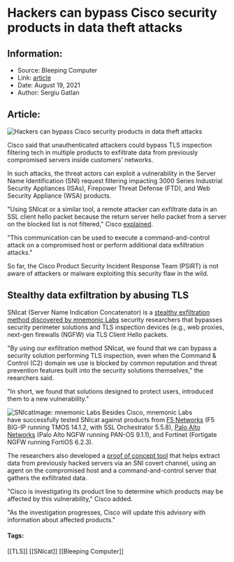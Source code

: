 # Hackers can bypass Cisco security products in data theft attacks
### 

## Information:
+ Source: Bleeping Computer
+ Link: [article](https://www.bleepingcomputer.com/news/security/hackers-can-bypass-cisco-security-products-in-data-theft-attacks/)
+ Date: August 19, 2021
+ Author: Sergiu Gatlan


## Article:
![Hackers can bypass Cisco security products in data theft attacks](https://www.bleepstatic.com/content/hl-images/2021/02/03/Cisco.jpg)


Cisco said that unauthenticated attackers could bypass TLS inspection filtering tech in multiple products to exfiltrate data from previously compromised servers inside customers' networks.


In such attacks, the threat actors can exploit a vulnerability in the Server Name Identification (SNI) request filtering impacting 3000 Series Industrial Security Appliances (ISAs), Firepower Threat Defense (FTD), and Web Security Appliance (WSA) products.


"Using SNIcat or a similar tool, a remote attacker can exfiltrate data in an SSL client hello packet because the return server hello packet from a server on the blocked list is not filtered," Cisco [explained](https://tools.cisco.com/security/center/content/CiscoSecurityAdvisory/cisco-sa-sni-data-exfil-mFgzXqLN).


"This communication can be used to execute a command-and-control attack on a compromised host or perform additional data exfiltration attacks."


So far, the Cisco Product Security Incident Response Team (PSIRT) is not aware of attackers or malware exploiting this security flaw in the wild.


Stealthy data exfiltration by abusing TLS
-----------------------------------------


SNIcat (Server Name Indication Concatenator) is a [stealthy exfiltration method discovered by mnemonic Labs](https://www.mnemonic.no/blog/introducing-snicat/) security researchers that bypasses security perimeter solutions and TLS inspection devices (e.g., web proxies, next-gen firewalls (NGFW) via TLS Client Hello packets.


"By using our exfiltration method SNIcat, we found that we can bypass a security solution performing TLS inspection, even when the Command & Control (C2) domain we use is blocked by common reputation and threat prevention features built into the security solutions themselves," the reearchers said.


"In short, we found that solutions designed to protect users, introduced them to a new vulnerability."



![SNIcat](https://www.bleepstatic.com/images/news/u/1109292/2021/SNIcat.jpg)Image: mnemonic Labs
Besides Cisco, mnemonic Labs have successfully tested SNIcat against products from [F5 Networks](https://support.f5.com/csp/article/K20105555) (F5 BIG-IP running TMOS 14.1.2, with SSL Orchestrator 5.5.8), [Palo Alto Networks](https://security.paloaltonetworks.com/CVE-2020-2035) (Palo Alto NGFW running PAN-OS 9.1.1), and Fortinet (Fortigate NGFW running FortiOS 6.2.3).


The researchers also developed a [proof of concept tool](https://www.mnemonic.no/blog/introducing-snicat/) that helps extract data from previously hacked servers via an SNI covert channel, using an agent on the compromised host and a command-and-control server that gathers the exfiltrated data.


"Cisco is investigating its product line to determine which products may be affected by this vulnerability," Cisco added.


"As the investigation progresses, Cisco will update this advisory with information about affected products."




#### Tags:
[[TLS]] [[SNIcat]] [[Bleeping Computer]]

